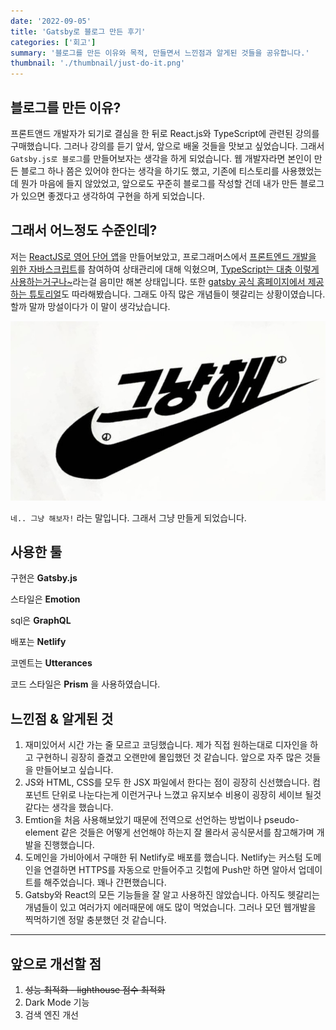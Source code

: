 ```yaml
---
date: '2022-09-05'
title: 'Gatsby로 블로그 만든 후기'
categories: ['회고']
summary: '블로그를 만든 이유와 목적, 만들면서 느낀점과 알게된 것들을 공유합니다.'
thumbnail: './thumbnail/just-do-it.png'
---
```


## 블로그를 만든 이유?

프론트앤드 개발자가 되기로 결심을 한 뒤로 React.js와 TypeScript에 관련된 강의를 구매했습니다. 그러나 강의를 듣기 앞서, 앞으로 배울 것들을 맛보고 싶었습니다. 그래서 `Gatsby.js로 블로그`를 만들어보자는 생각을 하게 되었습니다. 웹 개발자라면 본인이 만든 블로그 하나 쯤은 있어야 한다는 생각을 하기도 했고, 기존에 티스토리를 사용했었는데 뭔가 마음에 들지 않았었고, 앞으로도 꾸준히 블로그를 작성할 건데 내가 만든 블로그가 있으면 좋겠다고 생각하여 구현을 하게 되었습니다.

## 그래서 어느정도 수준인데?

저는 [ReactJS로 영어 단어 앱](https://www.youtube.com/playlist?list=PLZKTXPmaJk8J_fHAzPLH8CJ_HO_M33e7-)을 만들어보았고, 프로그래머스에서 [프론트엔드 개발을 위한 자바스크립트](https://school.programmers.co.kr/learn/courses/14723)를 참여하여 상태관리에 대해 익혔으며, [TypeScript는 대충 이렇게 사용하는거구나~](https://www.youtube.com/playlist?list=PLZKTXPmaJk8KhKQ_BILr1JKCJbR0EGlx0)라는걸 음미만 해본 상태입니다. 또한 [gatsby 공식 홈페이지에서 제공하는 튜토리얼](https://www.gatsbyjs.com/docs/tutorial/)도 따라해봤습니다. 그래도 아직 많은 개념들이 헷갈리는 상황이였습니다. 할까 말까 망설이다가 이 말이 생각났습니다.

<p align="center">
<img src="./images/just-do-it.png" alt="just do it image">
</p>

`네.. 그냥 해보자!` 라는 말입니다. 그래서 그냥 만들게 되었습니다.

## 사용한 툴

구현은 **Gatsby.js**

스타일은 **Emotion**

sql은 **GraphQL**

배포는 **Netlify**

코멘트는 **Utterances**

코드 스타일은 **Prism** 을 사용하였습니다.

## 느낀점 & 알게된 것

1. 재미있어서 시간 가는 줄 모르고 코딩했습니다. 제가 직접 원하는대로 디자인을 하고 구현하니 굉장히 즐겼고 오랜만에 몰입했던 것 같습니다. 앞으로 자주 많은 것들을 만들어보고 싶습니다.
2. JS와 HTML, CSS를 모두 한 JSX 파일에서 한다는 점이 굉장히 신선했습니다. 컴포넌트 단위로 나눈다는게 이런거구나 느꼈고 유지보수 비용이 굉장히 세이브 될것 같다는 생각을 했습니다.
3. Emtion을 처음 사용해보았기 때문에 전역으로 선언하는 방법이나 pseudo-element 같은 것들은 어떻게 선언해야 하는지 잘 몰라서 공식문서를 참고해가며 개발을 진행했습니다.
4. 도메인을 가비아에서 구매한 뒤 Netlify로 배포를 했습니다. Netlify는 커스텀 도메인을 연결하면 HTTPS를 자동으로 만들어주고 깃헙에 Push만 하면 알아서 업데이트를 해주었습니다. 꽤나 간편했습니다.
5. Gatsby와 React의 모든 기능들을 잘 알고 사용하진 않았습니다. 아직도 헷갈리는 개념들이 있고 여러가지 에러때문에 애도 많이 먹었습니다. 그러나 모던 웹개발을 찍먹하기엔 정말 충분했던 것 같습니다.

---

## 앞으로 개선할 점

1. ~~성능 최적화 - lighthouse 점수 최적화~~
2. Dark Mode 기능
3. 검색 엔진 개선
